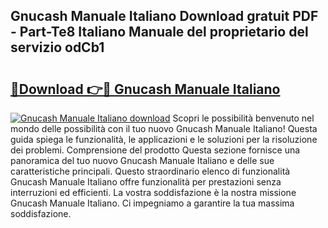 ## Gnucash Manuale Italiano Download gratuit PDF - Part-Te8 Italiano Manuale del proprietario del servizio odCb1

# <h2><a href="http://dfae7z.blite.top/?on=Gnucash+Manuale+Italiano">🔗Download 👉🔴 Gnucash Manuale Italiano</a></h2>

[![Gnucash Manuale Italiano download](https://i.imgur.com/lujVjoI.png)](http://dfae7z.blite.top/?on=Gnucash+Manuale+Italiano)
Scopri le possibilità benvenuto nel mondo delle possibilità con il tuo nuovo Gnucash Manuale Italiano! Questa guida spiega le funzionalità, le applicazioni e le soluzioni per la risoluzione dei problemi. Comprensione del prodotto Questa sezione fornisce una panoramica del tuo nuovo Gnucash Manuale Italiano e delle sue caratteristiche principali. Questo straordinario elenco di funzionalità Gnucash Manuale Italiano offre funzionalità per prestazioni senza interruzioni ed efficienti. La vostra soddisfazione è la nostra missione Gnucash Manuale Italiano. Ci impegniamo a garantire la tua massima soddisfazione.
